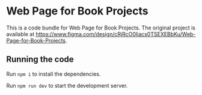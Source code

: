 
  # Web Page for Book Projects

  This is a code bundle for Web Page for Book Projects. The original project is available at https://www.figma.com/design/cRjRcO0Iiacs0TSEXEBbKu/Web-Page-for-Book-Projects.

  ## Running the code

  Run `npm i` to install the dependencies.

  Run `npm run dev` to start the development server.
  